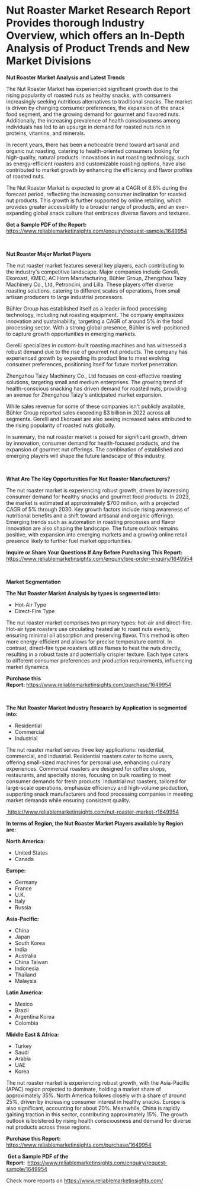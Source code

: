 <p><h1>Nut Roaster Market Research Report Provides thorough Industry Overview, which offers an In-Depth Analysis of Product Trends and New Market Divisions</h1></p><p><strong>Nut Roaster Market Analysis and Latest Trends</strong></p>
<p><p>The Nut Roaster Market has experienced significant growth due to the rising popularity of roasted nuts as healthy snacks, with consumers increasingly seeking nutritious alternatives to traditional snacks. The market is driven by changing consumer preferences, the expansion of the snack food segment, and the growing demand for gourmet and flavored nuts. Additionally, the increasing prevalence of health consciousness among individuals has led to an upsurge in demand for roasted nuts rich in proteins, vitamins, and minerals.</p><p>In recent years, there has been a noticeable trend toward artisanal and organic nut roasting, catering to health-oriented consumers looking for high-quality, natural products. Innovations in nut roasting technology, such as energy-efficient roasters and customizable roasting options, have also contributed to market growth by enhancing the efficiency and flavor profiles of roasted nuts.</p><p>The Nut Roaster Market is expected to grow at a CAGR of 8.6% during the forecast period, reflecting the increasing consumer inclination for roasted nut products. This growth is further supported by online retailing, which provides greater accessibility to a broader range of products, and an ever-expanding global snack culture that embraces diverse flavors and textures.</p></p>
<p><strong>Get a Sample PDF of the Report:&nbsp;</strong> <a href="https://www.reliablemarketinsights.com/enquiry/request-sample/1649954?utm_campaign=2324&utm_medium=2&utm_source=Github&utm_content=ia&utm_term=17022025&utm_id=nut-roaster">https://www.reliablemarketinsights.com/enquiry/request-sample/1649954</a></p>
<p>&nbsp;</p>
<p><strong>Nut Roaster Major Market Players</strong></p>
<p><p>The nut roaster market features several key players, each contributing to the industry's competitive landscape. Major companies include Gerelli, Ekoroast, KMEC, AC Horn Manufacturing, Bühler Group, Zhengzhou Taizy Machinery Co., Ltd, Petroncini, and Lilla. These players offer diverse roasting solutions, catering to different scales of operations, from small artisan producers to large industrial processors.</p><p>Bühler Group has established itself as a leader in food processing technology, including nut roasting equipment. The company emphasizes innovation and sustainability, targeting a CAGR of around 5% in the food processing sector. With a strong global presence, Bühler is well-positioned to capture growth opportunities in emerging markets.</p><p>Gerelli specializes in custom-built roasting machines and has witnessed a robust demand due to the rise of gourmet nut products. The company has experienced growth by expanding its product line to meet evolving consumer preferences, positioning itself for future market penetration.</p><p>Zhengzhou Taizy Machinery Co., Ltd focuses on cost-effective roasting solutions, targeting small and medium enterprises. The growing trend of health-conscious snacking has driven demand for roasted nuts, providing an avenue for Zhengzhou Taizy's anticipated market expansion.</p><p>While sales revenue for some of these companies isn't publicly available, Bühler Group reported sales exceeding $3 billion in 2022 across all segments. Gerelli and Ekoroast are also seeing increased sales attributed to the rising popularity of roasted nuts globally.</p><p>In summary, the nut roaster market is poised for significant growth, driven by innovation, consumer demand for health-focused products, and the expansion of gourmet nut offerings. The combination of established and emerging players will shape the future landscape of this industry.</p></p>
<p>&nbsp;</p>
<p><strong>What Are The Key Opportunities For Nut Roaster Manufacturers?</strong></p>
<p><p>The nut roaster market is experiencing robust growth, driven by increasing consumer demand for healthy snacks and gourmet food products. In 2023, the market is estimated at approximately $700 million, with a projected CAGR of 5% through 2030. Key growth factors include rising awareness of nutritional benefits and a shift toward artisanal and organic offerings. Emerging trends such as automation in roasting processes and flavor innovation are also shaping the landscape. The future outlook remains positive, with expansion into emerging markets and a growing online retail presence likely to further fuel market opportunities.</p></p>
<p><strong>Inquire or Share Your Questions If Any Before Purchasing This Report:</strong> <a href="https://www.reliablemarketinsights.com/enquiry/pre-order-enquiry/1649954?utm_campaign=2324&utm_medium=2&utm_source=Github&utm_content=ia&utm_term=17022025&utm_id=nut-roaster">https://www.reliablemarketinsights.com/enquiry/pre-order-enquiry/1649954</a></p>
<p>&nbsp;</p>
<p><strong>Market Segmentation</strong></p>
<p><strong>The Nut Roaster Market Analysis by types is segmented into:</strong></p>
<p><ul><li>Hot-Air Type</li><li>Direct-Fire Type</li></ul></p>
<p><p>The nut roaster market comprises two primary types: hot-air and direct-fire. Hot-air type roasters use circulating heated air to roast nuts evenly, ensuring minimal oil absorption and preserving flavor. This method is often more energy-efficient and allows for precise temperature control. In contrast, direct-fire type roasters utilize flames to heat the nuts directly, resulting in a robust taste and potentially crispier texture. Each type caters to different consumer preferences and production requirements, influencing market dynamics.</p></p>
<p><strong>Purchase this Report:&nbsp;</strong><a href="https://www.reliablemarketinsights.com/purchase/1649954?utm_campaign=2324&utm_medium=2&utm_source=Github&utm_content=ia&utm_term=17022025&utm_id=nut-roaster">https://www.reliablemarketinsights.com/purchase/1649954</a></p>
<p>&nbsp;</p>
<p><strong>The Nut Roaster Market Industry Research by Application is segmented into:</strong></p>
<p><ul><li>Residential</li><li>Commercial</li><li>Industrial</li></ul></p>
<p><p>The nut roaster market serves three key applications: residential, commercial, and industrial. Residential roasters cater to home users, offering small-sized machines for personal use, enhancing culinary experiences. Commercial roasters are designed for coffee shops, restaurants, and specialty stores, focusing on bulk roasting to meet consumer demands for fresh products. Industrial nut roasters, tailored for large-scale operations, emphasize efficiency and high-volume production, supporting snack manufacturers and food processing companies in meeting market demands while ensuring consistent quality.</p></p>
<p><a href="https://www.reliablemarketinsights.com/nut-roaster-market-r1649954?utm_campaign=2324&utm_medium=2&utm_source=Github&utm_content=ia&utm_term=17022025&utm_id=nut-roaster">&nbsp;https://www.reliablemarketinsights.com/nut-roaster-market-r1649954</a></p>
<p><strong>In terms of Region, the Nut Roaster Market Players available by Region are:</strong></p>
<p>
    <p> <strong> North America: </strong>
        <ul>
            <li>United States</li>
            <li>Canada</li>
        </ul>
        </p> 
    <p> <strong> Europe: </strong>
        <ul>
            <li>Germany</li>
            <li>France</li>
            <li>U.K.</li>
            <li>Italy</li>
            <li>Russia</li>
        </ul>
        </p> 
    <p> <strong> Asia-Pacific: </strong>
        <ul>
            <li>China</li>
            <li>Japan</li>
            <li>South Korea</li>
            <li>India</li>
            <li>Australia</li>
            <li>China Taiwan</li>
            <li>Indonesia</li>
            <li>Thailand</li>
            <li>Malaysia</li>
        </ul>
        </p> 
    <p> <strong> Latin America: </strong>
        <ul>
            <li>Mexico</li>
            <li>Brazil</li>
            <li>Argentina Korea</li>
            <li>Colombia</li>
        </ul>
        </p> 
    <p> <strong> Middle East & Africa: </strong>
        <ul>
            <li>Turkey</li>
            <li>Saudi</li>
            <li>Arabia</li>
            <li>UAE</li>
            <li>Korea</li>
        </ul>
    </p>
    </p>
<p><p>The nut roaster market is experiencing robust growth, with the Asia-Pacific (APAC) region projected to dominate, holding a market share of approximately 35%. North America follows closely with a share of around 25%, driven by increasing consumer interest in healthy snacks. Europe is also significant, accounting for about 20%. Meanwhile, China is rapidly gaining traction in this sector, contributing approximately 15%. The growth outlook is bolstered by rising health consciousness and demand for diverse nut products across these regions.</p></p>
<p><strong>Purchase this Report: </strong><a href="https://www.reliablemarketinsights.com/purchase/1649954?utm_campaign=2324&utm_medium=2&utm_source=Github&utm_content=ia&utm_term=17022025&utm_id=nut-roaster">https://www.reliablemarketinsights.com/purchase/1649954</a></p>
<p>&nbsp;<strong>Get a Sample PDF of the Report:&nbsp;&nbsp;</strong><a href="https://www.reliablemarketinsights.com/enquiry/request-sample/1649954?utm_campaign=2324&utm_medium=2&utm_source=Github&utm_content=ia&utm_term=17022025&utm_id=nut-roaster">https://www.reliablemarketinsights.com/enquiry/request-sample/1649954</a></p>
<p><strong></strong></p>
<p>Check more reports on <a href="https://www.reliablemarketinsights.com/?utm_campaign=2324&utm_medium=2&utm_source=Github&utm_content=ia&utm_term=17022025&utm_id=nut-roaster">https://www.reliablemarketinsights.com/</a></p>